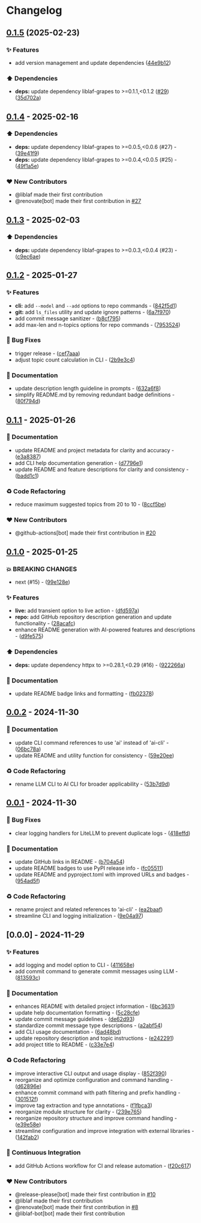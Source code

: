 # Changelog

## [0.1.5](https://github.com/liblaf/lime/compare/v0.1.4...v0.1.5) (2025-02-23)


### ✨ Features

* add version management and update dependencies ([44e9b12](https://github.com/liblaf/lime/commit/44e9b12db2d29b7c06c425b47143421a74e9dbc1))


### ⬆️ Dependencies

* **deps:** update dependency liblaf-grapes to &gt;=0.1.1,&lt;0.1.2 ([#29](https://github.com/liblaf/lime/issues/29)) ([35d702a](https://github.com/liblaf/lime/commit/35d702a68334f314ac60a71c3d3083af714f8a58))

## [0.1.4](https://github.com/liblaf/lime/compare/v0.1.3..v0.1.4) - 2025-02-16

### ⬆️ Dependencies

- **deps:** update dependency liblaf-grapes to >=0.0.5,<0.0.6 (#27) - ([39e41f9](https://github.com/liblaf/lime/commit/39e41f96013647c2d3f2975e56c28befa3e5e0dd))
- **deps:** update dependency liblaf-grapes to >=0.0.4,<0.0.5 (#25) - ([49f1a5e](https://github.com/liblaf/lime/commit/49f1a5eda51fa4c75391394d149676594ca5d7f9))

### ❤️ New Contributors

- @liblaf made their first contribution
- @renovate[bot] made their first contribution in [#27](https://github.com/liblaf/lime/pull/27)

## [0.1.3](https://github.com/liblaf/lime/compare/v0.1.2..v0.1.3) - 2025-02-03

### ⬆️ Dependencies

- **deps:** update dependency liblaf-grapes to >=0.0.3,<0.0.4 (#23) - ([c9ec6ae](https://github.com/liblaf/lime/commit/c9ec6ae8c23ef22ecbec4553a1242fe15f1d7143))

## [0.1.2](https://github.com/liblaf/lime/compare/v0.1.1..v0.1.2) - 2025-01-27

### ✨ Features

- **cli:** add `--model` and `--add` options to repo commands - ([842f5d1](https://github.com/liblaf/lime/commit/842f5d11ae4adc77b0cb0f8bb0e21217ad2a6c51))
- **git:** add `ls_files` utility and update ignore patterns - ([6a7f970](https://github.com/liblaf/lime/commit/6a7f97040eb4dfb4b7c235ef22a2d718fbbc0849))
- add commit message sanitizer - ([b8cf795](https://github.com/liblaf/lime/commit/b8cf795c3eae7655ba2debbabd7c369ae9a3e572))
- add max-len and n-topics options for repo commands - ([7953524](https://github.com/liblaf/lime/commit/79535242376f9175935d6f12472fe63862c64f7f))

### 🐛 Bug Fixes

- trigger release - ([cef7aaa](https://github.com/liblaf/lime/commit/cef7aaa23ed34c772401df5589f4088304961b43))
- adjust topic count calculation in CLI - ([2b9e3c4](https://github.com/liblaf/lime/commit/2b9e3c4d60d38633d8f1d4bd199394a37892e7c1))

### 📝 Documentation

- update description length guideline in prompts - ([632a6f8](https://github.com/liblaf/lime/commit/632a6f8359c4c9bc8eeb13cec3cfafab935a3b7c))
- simplify README.md by removing redundant badge definitions - ([80f794d](https://github.com/liblaf/lime/commit/80f794d29f6d5c16151196b2d87812a51afbc434))

## [0.1.1](https://github.com/liblaf/lime/compare/v0.1.0..v0.1.1) - 2025-01-26

### 📝 Documentation

- update README and project metadata for clarity and accuracy - ([e3a8387](https://github.com/liblaf/lime/commit/e3a838756263a72eeb1273402fde6d1bafaaf757))
- add CLI help documentation generation - ([d7796e1](https://github.com/liblaf/lime/commit/d7796e11a36cd499871447a15233c40d98dfebd8))
- update README and feature descriptions for clarity and consistency - ([badd1c1](https://github.com/liblaf/lime/commit/badd1c10c6c581a1fd3c95b4d9bad308ee7ded7d))

### ♻ Code Refactoring

- reduce maximum suggested topics from 20 to 10 - ([8ccf5be](https://github.com/liblaf/lime/commit/8ccf5be073607f971a957f2d719a5733129ea858))

### ❤️ New Contributors

- @github-actions[bot] made their first contribution in [#20](https://github.com/liblaf/lime/pull/20)

## [0.1.0](https://github.com/liblaf/lime/compare/v0.0.2..v0.1.0) - 2025-01-25

### 💥 BREAKING CHANGES

- next (#15) - ([99e128e](https://github.com/liblaf/lime/commit/99e128eefa52fa4b07ad9a404a892eca728b48a0))

### ✨ Features

- **live:** add transient option to live action - ([dfd597a](https://github.com/liblaf/lime/commit/dfd597ad4e7996b6060d37b92a19df5e54014df8))
- **repo:** add GitHub repository description generation and update functionality - ([28acafc](https://github.com/liblaf/lime/commit/28acafcdd5dcd2a814b34bfb3978ae390e00b8f7))
- enhance README generation with AI-powered features and descriptions - ([d9fe575](https://github.com/liblaf/lime/commit/d9fe575120335e3d020d539d8427173be328f55d))

### ⬆️ Dependencies

- **deps:** update dependency httpx to >=0.28.1,<0.29 (#16) - ([922266a](https://github.com/liblaf/lime/commit/922266ab523672eabfc2d5a963fb36b5912cb7a9))

### 📝 Documentation

- update README badge links and formatting - ([fb02378](https://github.com/liblaf/lime/commit/fb0237827bf5243369fb99dbfdba96c559179a29))

## [0.0.2](https://github.com/liblaf/lime/compare/v0.0.1..v0.0.2) - 2024-11-30

### 📝 Documentation

- update CLI command references to use 'ai' instead of 'ai-cli' - ([06bc78a](https://github.com/liblaf/lime/commit/06bc78a861c91bd06c5050e146075684b80d186c))
- update README and utility function for consistency - ([59e20ee](https://github.com/liblaf/lime/commit/59e20ee575057d7b5f75c84bb3810e4b93066d21))

### ♻ Code Refactoring

- rename LLM CLI to AI CLI for broader applicability - ([53b7d9d](https://github.com/liblaf/lime/commit/53b7d9d9ad2e4e25703df9e0e0cce5f3ffbed7c0))

## [0.0.1](https://github.com/liblaf/lime/compare/v0.0.0..v0.0.1) - 2024-11-30

### 🐛 Bug Fixes

- clear logging handlers for LiteLLM to prevent duplicate logs - ([418effd](https://github.com/liblaf/lime/commit/418effd5caa375abc7f4dff2883be84c2e1e9b82))

### 📝 Documentation

- update GitHub links in README - ([b704a54](https://github.com/liblaf/lime/commit/b704a54f11dd769af19a95a07b744ea5e26cf524))
- update README badges to use PyPI release info - ([fc05511](https://github.com/liblaf/lime/commit/fc0551153817065c7e35c9c9759005b4f0a3ff96))
- update README and pyproject.toml with improved URLs and badges - ([954ad5f](https://github.com/liblaf/lime/commit/954ad5f6b0d321e49689f530e36ce0fdb5ab92e1))

### ♻ Code Refactoring

- rename project and related references to 'ai-cli' - ([ea2baaf](https://github.com/liblaf/lime/commit/ea2baaf45ac5bac8e3c1cd20afe24cca42ffe573))
- streamline CLI and logging initialization - ([9e04a97](https://github.com/liblaf/lime/commit/9e04a97e14bacda010ea0cda02d0684938637902))

## [0.0.0] - 2024-11-29

### ✨ Features

- add logging and model option to CLI - ([411658e](https://github.com/liblaf/lime/commit/411658e59ecc7da9e3eebb57360a2795100f8022))
- add commit command to generate commit messages using LLM - ([813593c](https://github.com/liblaf/lime/commit/813593ce3009390eaf9b92e6c256c031cb35133e))

### 📝 Documentation

- enhances README with detailed project information - ([6bc3631](https://github.com/liblaf/lime/commit/6bc363106b0acd8f2e83a43094fc80ba3f216c45))
- update help documentation formatting - ([5c28cfe](https://github.com/liblaf/lime/commit/5c28cfe8521110e25c351d0970cf2bed17215ea4))
- update commit message guidelines - ([de62d93](https://github.com/liblaf/lime/commit/de62d93c4bfcc61d54f8c38478f5214cdee66342))
- standardize commit message type descriptions - ([a2abf54](https://github.com/liblaf/lime/commit/a2abf549ae7e90002867446963f4a8ff5eac912e))
- add CLI usage documentation - ([6ad48bd](https://github.com/liblaf/lime/commit/6ad48bd1073e97f790450e0c4ad42c114315f0e6))
- update repository description and topic instructions - ([e242291](https://github.com/liblaf/lime/commit/e242291a557a6dcb480fe685bdf16666d75c1818))
- add project title to README - ([c33e7e4](https://github.com/liblaf/lime/commit/c33e7e4a67271a6cd7dcb814e94bcc7a63909d77))

### ♻ Code Refactoring

- improve interactive CLI output and usage display - ([852f390](https://github.com/liblaf/lime/commit/852f39090c318695690b01703537dcd13ca8383e))
- reorganize and optimize configuration and command handling - ([d62896e](https://github.com/liblaf/lime/commit/d62896e4650eb8eb971d58f4eaab6dc5dc780e03))
- enhance commit command with path filtering and prefix handling - ([301512f](https://github.com/liblaf/lime/commit/301512f191a415dabcaa2bc1a05d71ab17b95964))
- improve tag extraction and type annotations - ([f1fbca3](https://github.com/liblaf/lime/commit/f1fbca3a80a35c3993071c387246681e013a3930))
- reorganize module structure for clarity - ([239e765](https://github.com/liblaf/lime/commit/239e765236374126eb2ee696f68851cc70209fb2))
- reorganize repository structure and improve command handling - ([e39e58e](https://github.com/liblaf/lime/commit/e39e58e07e10f98cbb30d36cdf38bce4923ca753))
- streamline configuration and improve integration with external libraries - ([142fab2](https://github.com/liblaf/lime/commit/142fab2a8c42b4df2792188d1f08054069f9c0b6))

### 🔧 Continuous Integration

- add GitHub Actions workflow for CI and release automation - ([f20c617](https://github.com/liblaf/lime/commit/f20c617038972d5ecbc395323d6face1785b2918))

### ❤️ New Contributors

- @release-please[bot] made their first contribution in [#10](https://github.com/liblaf/lime/pull/10)
- @liblaf made their first contribution
- @renovate[bot] made their first contribution in [#8](https://github.com/liblaf/lime/pull/8)
- @liblaf-bot[bot] made their first contribution
